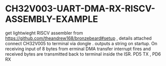 # CH32V003-UART-DMA-RX-RISCV-ASSEMBLY-EXAMPLE
get lightwieght RISCV assembler from https://github.com/theandrew168/bronzebeard#setup , details attached
connect CH32V005 to terminal via dongle . outputs a string on startup. On receiving input of 8 bytes from erminal DMA transfer interrupt fires and received bytes are transmitted back to terminal inside the ISR.
PD5 TX , PD6 RX
